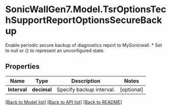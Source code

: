 # SonicWallGen7.Model.TsrOptionsTechSupportReportOptionsSecureBackup
Enable periodic secure backup of diagnostics report to MySonicwall. * Set to null or {} to represent  an unconfigured state.

## Properties

Name | Type | Description | Notes
------------ | ------------- | ------------- | -------------
**Interval** | **decimal** | Specify backup interval. | [optional] 

[[Back to Model list]](../README.md#documentation-for-models) [[Back to API list]](../README.md#documentation-for-api-endpoints) [[Back to README]](../README.md)

